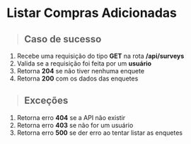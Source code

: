 # Listar Compras Adicionadas

> ## Caso de sucesso

1.  Recebe uma requisição do tipo **GET** na rota **/api/surveys**
2.  Valida se a requisição foi feita por um **usuário**
3.  Retorna **204** se não tiver nenhuma enquete
4.  Retorna **200** com os dados das enquetes

> ## Exceções

1.  Retorna erro **404** se a API não existir
2.  Retorna erro **403** se não for um usuário
3.  Retorna erro **500** se der erro ao tentar listar as enquetes